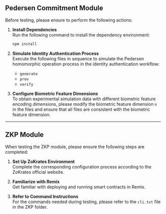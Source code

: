 
## Pedersen Commitment Module

Before testing, please ensure to perform the following actions:

1. **Install Dependencies**  
   Run the following command to install the dependency environment:
   ```bash
   npm install
   ```

2. **Simulate Identity Authentication Process**  
   Execute the following files in sequence to simulate the Pedersen homomorphic operation process in the identity authentication workflow:
   - `generate`
   - `prov`
   - `verify`

3. **Configure Biometric Feature Dimensions**  
   To obtain experimental simulation data with different biometric feature encoding dimensions, please modify the biometric feature dimension `n` in the files and ensure that all files are consistent with the biometric feature dimension.

---

## ZKP Module

When testing the ZKP module, please ensure the following steps are completed:

1. **Set Up ZoKrates Environment**  
   Complete the corresponding configuration process according to the ZoKrates official website.

2. **Familiarize with Remix**  
   Get familiar with deploying and running smart contracts in Remix.

3. **Refer to Command Instructions**  
   For the commands needed during testing, please refer to the `cli.txt` file in the ZKP folder.
